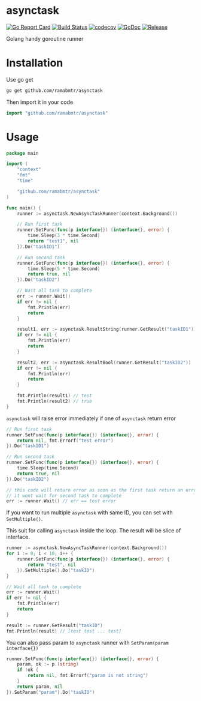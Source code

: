 # asynctask

[![Go Report Card](https://goreportcard.com/badge/github.com/ramabmtr/asynctask)](https://goreportcard.com/report/github.com/ramabmtr/asynctask)
[![Build Status](https://travis-ci.org/ramabmtr/asynctask.svg?branch=master)](https://travis-ci.org/ramabmtr/asynctask)
[![codecov](https://codecov.io/gh/ramabmtr/asynctask/branch/master/graph/badge.svg)](https://codecov.io/gh/ramabmtr/asynctask)
[![GoDoc](https://godoc.org/github.com/ramabmtr/asynctask?status.svg)](https://pkg.go.dev/github.com/ramabmtr/asynctask?tab=doc)
[![Release](https://img.shields.io/github/release/ramabmtr/asynctask.svg?style=flat-square)](https://github.com/ramabmtr/asynctask/releases)

Golang handy goroutine runner

# Installation

Use go get

```bash
go get github.com/ramabmtr/asynctask
```

Then import it in your code

```go
import "github.com/ramabmtr/asynctask"
```

# Usage

```go
package main

import (
	"context"
	"fmt"
	"time"

	"github.com/ramabmtr/asynctask"
)

func main() {
	runner := asynctask.NewAsyncTaskRunner(context.Background())

	// Run first task
	runner.SetFunc(func(p interface{}) (interface{}, error) {
		time.Sleep(3 * time.Second)
		return "test1", nil
	}).Do("taskID1")

	// Run second task
	runner.SetFunc(func(p interface{}) (interface{}, error) {
		time.Sleep(5 * time.Second)
		return true, nil
	}).Do("taskID2")

	// Wait all task to complete
	err := runner.Wait()
	if err != nil {
		fmt.Println(err)
		return
	}

	result1, err := asynctask.ResultString(runner.GetResult("taskID1"))
	if err != nil {
		fmt.Println(err)
		return
	}

	result2, err := asynctask.ResultBool(runner.GetResult("taskID2"))
	if err != nil {
		fmt.Println(err)
		return
	}

	fmt.Println(result1) // test
	fmt.Println(result2) // true
}
```

`asynctask` will raise error immediately if one of `asynctask` return error

```go
// Run first task
runner.SetFunc(func(p interface{}) (interface{}, error) {
	return nil, fmt.Errorf("test error")
}).Do("taskID1")

// Run second task
runner.SetFunc(func(p interface{}) (interface{}, error) {
	time.Sleep(time.Second)
	return true, nil
}).Do("taskID2")

// this code will return error as soon as the first task return an error
// it wont wait for second task to complete
err := runner.Wait() // err == test error
```

If you want to run multiple `asynctask` with same ID, you can set with `SetMultiple()`.

This suit for calling `asynctask` inside the loop. The result will be slice of interface.

```go
runner := asynctask.NewAsyncTaskRunner(context.Background())
for i := 0; i < 10; i++ {
	runner.SetFunc(func(p interface{}) (interface{}, error) {
		return "test", nil
	}).SetMultiple().Do("taskID")
}

// Wait all task to complete
err := runner.Wait()
if err != nil {
    fmt.Println(err)
    return
}

result := runner.GetResult("taskID")
fmt.Println(result) // [test test ... test]
```

You can also pass param to `asynctask` runner with `SetParam(param interface{})`

```go
runner.SetFunc(func(p interface{}) (interface{}, error) {
    param, ok := p.(string)
    if !ok {
        return nil, fmt.Errorf("param is not string")
    }
    return param, nil
}).SetParam("param").Do("taskID")
```
